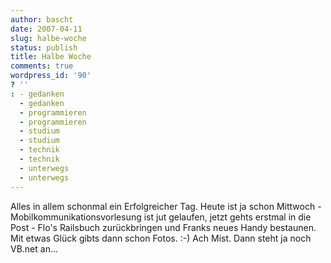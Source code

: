 ```yaml
---
author: bascht
date: 2007-04-11
slug: halbe-woche
status: publish
title: Halbe Woche
comments: true
wordpress_id: '90'
? ''
: - gedanken
  - gedanken
  - programmieren
  - programmieren
  - studium
  - studium
  - technik
  - technik
  - unterwegs
  - unterwegs
---
```


Alles in allem schonmal ein Erfolgreicher Tag. Heute ist ja schon
Mittwoch - Mobilkommunikationsvorlesung ist jut gelaufen, jetzt
gehts erstmal in die Post - Flo's Railsbuch zurückbringen und
Franks neues Handy bestaunen. Mit etwas Glück gibts dann schon
Fotos. :-) Ach Mist. Dann steht ja noch VB.net an...


